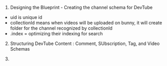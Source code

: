 1. Designing the Blueprint - Creating the channel schema for DevTube

- uid is unique id
- collectionId means when videos will be uploaded on bunny, it will create folder for the channel recognized by collectionId
- .index = optimizing their indexing for search

2. Structuring DevTube Content : Comment, SUbscription, Tag, and Video Schemas

3.
